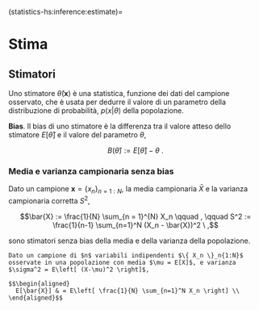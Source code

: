 (statistics-hs:inference:estimate)=
# Stima

## Stimatori 
Uno stimatore $\hat{\theta}(\mathbf{x})$ è una statistica, funzione dei dati del campione osservato, che è usata per dedurre il valore di un parametro della distribuzione di probabilità, $p(x|\theta)$ della popolazione.

**Bias**. Il bias di uno stimatore è la differenza tra il valore atteso dello stimatore $E\left[ \hat{\theta} \right]$ e il valore del parametro $\theta$,

$$B(\hat{\theta}) := E\left[ \hat{\theta} \right] - \theta \ .$$

### Media e varianza campionaria senza bias
Dato un campione $\mathbf{x} = \{ x_n \}_{n=1:N}$, la media campionaria $\bar{X}$ e la varianza campionaria corretta $S^2$,

$$\bar{X} := \frac{1}{N} \sum_{n = 1}^{N} X_n \qquad , \qquad S^2 := \frac{1}{n-1} \sum_{n=1}^N (X_n - \bar{X})^2 \ ,$$

sono stimatori senza bias della media e della varianza della popolazione.

```{dropdown} Dimostrazione per la media
Dato un campione di $n$ variabili indipendenti $\{ X_n \}_n{1:N}$ osservate in una popolazione con media $\mu = E[X]$, e varianza $\sigma^2 = E\left[ (X-\mu)^2 \right]$,

$$\begin{aligned}
  E[\bar{X}] & = E\left[ \frac{1}{N} \sum_{n=1}^N X_n \right] \\
\end{aligned}$$

```
```{dropdown} Dimostrazione per la varianza
```

